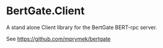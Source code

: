 BertGate.Client
========

A stand alone Client library for the BertGate BERT-rpc server.

See https://github.com/mprymek/bertgate
